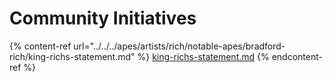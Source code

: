 # Community Initiatives

{% content-ref url="../../../apes/artists/rich/notable-apes/bradford-rich/king-richs-statement.md" %}
[king-richs-statement.md](../../../apes/artists/rich/notable-apes/bradford-rich/king-richs-statement.md)
{% endcontent-ref %}
